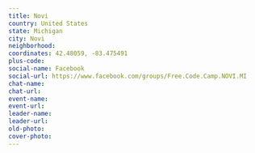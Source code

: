 ```yaml
---
title: Novi
country: United States
state: Michigan
city: Novi
neighborhood: 
coordinates: 42.48059, -83.475491
plus-code:
social-name: Facebook
social-url: https://www.facebook.com/groups/Free.Code.Camp.NOVI.MI
chat-name:
chat-url:
event-name:
event-url:
leader-name:
leader-url:
old-photo: 
cover-photo:
---
```

